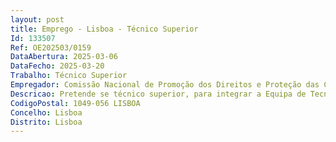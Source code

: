 ```yaml
--- 
layout: post
title: Emprego - Lisboa - Técnico Superior
Id: 133507
Ref: OE202503/0159
DataAbertura: 2025-03-06
DataFecho: 2025-03-20
Trabalho: Técnico Superior
Empregador: Comissão Nacional de Promoção dos Direitos e Proteção das Crianças e Jovens
Descricao: Pretende se técnico superior, para integrar a Equipa de Tecnologias de Informação, a desempenhar as seguintes funções a) Desenvolver, planear e gerir sistemas e aplicações informáticas em colaboração com o Instituto de Informática, no domínio das infraestruturas tecnológicas e velar pelo bom funcionamento dos equipamentos informáticos e de comunicação  b) Desenvolver um canal de comunicação internet, nas diversas vertentes ao nível da gestão e dos conteúdos em colaboração com o Núcleo de Comunicação e Eventos  c) Promover a recolha e tratamento dos dados estatísticos resultantes da atividade processual das CPCJ  d) Assegurar em articulação com as ETR e EAJ a atualização e construção uniformizada de modelos disponibilizados e a disponibilizar as CPCJ através da Aplicação de Gestão de CPCJ e processos de promoção e proteção  e) Acompanhar, monitorizar, formar e apoiar tecnicamente as CPCJ, em complemento às ETR, no âmbito do sistema de informação e comunicação  f) Articulação e disponibilização às ETR de informação no âmbito da monitorização da composição e gestão processual das CPCJ  g) Atualização e monitorização dos perfis de acesso aos administradores de CPCJ (Presidentes e Secretários)  h) Elaborar e atualizar manuais de processos e procedimentos no âmbito da aplicação informática  i) Articular e desenvolver em parceria com o Instituto de Informática, programas de formação e learning  j) Articulação com as diferentes entidades representadas na CNPDPCJ no âmbito da interoperacionalidade entre sistemas de informação.
CodigoPostal: 1049-056 LISBOA
Concelho: Lisboa
Distrito: Lisboa
--- 
```

